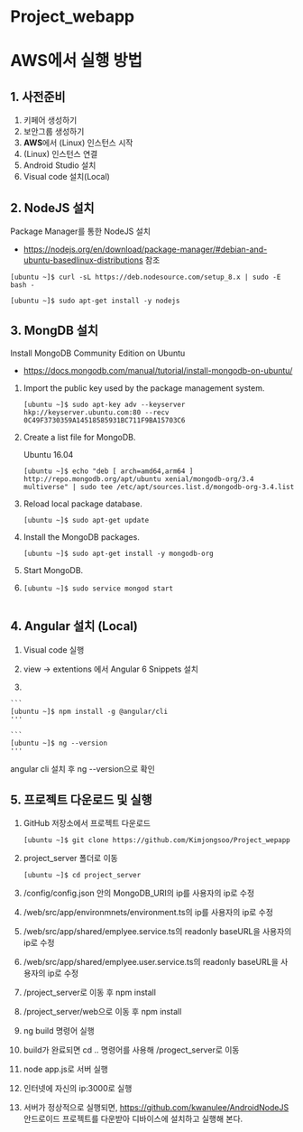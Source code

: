 # Project_webapp

# AWS에서 실행 방법
## 1. 사전준비
1. 키페어 생성하기
2. 보안그룹 생성하기
3. **AWS**에서 (Linux) 인스턴스 시작
4. (Linux) 인스턴스 연결
5. Android Studio 설치
6. Visual code 설치(Local)


## 2. NodeJS 설치
Package Manager를 통한 NodeJS 설치

- https://nodejs.org/en/download/package-manager/#debian-and-ubuntu-basedlinux-distributions
참조

```
[ubuntu ~]$ curl -sL https://deb.nodesource.com/setup_8.x | sudo -E bash -
```

```
[ubuntu ~]$ sudo apt-get install -y nodejs
```
## 3. MongDB 설치
Install MongoDB Community Edition on Ubuntu

- https://docs.mongodb.com/manual/tutorial/install-mongodb-on-ubuntu/

1. Import the public key used by the package management system.

	```
	[ubuntu ~]$ sudo apt-key adv --keyserver hkp://keyserver.ubuntu.com:80 --recv 0C49F3730359A14518585931BC711F9BA15703C6
	```

2. Create a list file for MongoDB.

	Ubuntu 16.04

	```
	[ubuntu ~]$ echo "deb [ arch=amd64,arm64 ] http://repo.mongodb.org/apt/ubuntu xenial/mongodb-org/3.4 multiverse" | sudo tee /etc/apt/sources.list.d/mongodb-org-3.4.list
	```
	
3. Reload local package database.

	```
	[ubuntu ~]$ sudo apt-get update
	```
	
4. Install the MongoDB packages.

	```
	[ubuntu ~]$ sudo apt-get install -y mongodb-org
	```

5. Start MongoDB.
6. 
	```
	[ubuntu ~]$ sudo service mongod start
  
## 4. Angular 설치 (Local)

1. Visual code 실행

2. view -> extentions 에서 Angular 6 Snippets 설치

3.

	```
	[ubuntu ~]$ npm install -g @angular/cli
	'''
	
	```
	[ubuntu ~]$ ng --version
	'''
angular cli 설치 후 ng --version으로 확인


## 5. 프로젝트 다운로드 및 실행
1. GitHub 저장소에서 프로젝트 다운로드

	```
	[ubuntu ~]$ git clone https://github.com/Kimjongsoo/Project_wepapp
	```

2. project_server 폴더로 이동

	```
	[ubuntu ~]$ cd project_server
	```

3. /config/config.json 안의 MongoDB_URI의 ip를 사용자의 ip로 수정

4. /web/src/app/environmnets/environment.ts의 ip를 사용자의 ip로 수정

5. /web/src/app/shared/emplyee.service.ts의 readonly baseURL을 사용자의 ip로 수정

6. /web/src/app/shared/emplyee.user.service.ts의 readonly baseURL을 사용자의 ip로 수정

7. /project_server로 이동 후 npm install

8. /project_server/web으로 이동 후 npm install

9. ng build 명령어 실행

10. build가 완료되면 cd .. 명령어를 사용해 /progect_server로 이동

8. node app.js로 서버 실행

9. 인터넷에 자신의 ip:3000로 실행

4. 서버가 정상적으로 실행되면, https://github.com/kwanulee/AndroidNodeJS 안드로이드 프로젝트를 다운받아 디바이스에 설치하고 실행해 본다.


